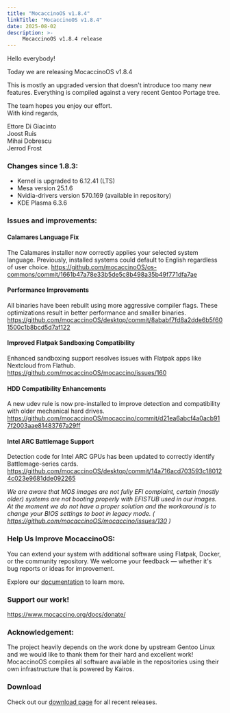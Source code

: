 ```yaml
---
title: "MocaccinoOS v1.8.4"
linkTitle: "MocaccinoOS v1.8.4"
date: 2025-08-02
description: >-
     MocaccinoOS v1.8.4 release
---
```


Hello everybody!

Today we are releasing MocaccinoOS v1.8.4

This is mostly an upgraded version that doesn't introduce too many new features. Everything is compiled against a very recent Gentoo Portage tree.

The team hopes you enjoy our effort.  
With kind regards,  

Ettore Di Giacinto  
Joost Ruis  
Mihai Dobrescu  
Jerrod Frost  

### Changes since 1.8.3:

- Kernel is upgraded to 6.12.41 (LTS)
- Mesa version 25.1.6
- Nvidia-drivers version 570.169 (available in repository)
- KDE Plasma 6.3.6

### Issues and improvements:

#### Calamares Language Fix
The Calamares installer now correctly applies your selected system language. Previously, installed systems could default to English regardless of user choice. https://github.com/mocaccinoOS/os-commons/commit/1661b47a78e33b5de5c8b498a35b49f771dfa7ae

#### Performance Improvements
All binaries have been rebuilt using more aggressive compiler flags. These optimizations result in better performance and smaller binaries. https://github.com/mocaccinoOS/desktop/commit/8ababf7fd8a2dde6b5f601500c1b8bcd5d7af122

#### Improved Flatpak Sandboxing Compatibility
 Enhanced sandboxing support resolves issues with Flatpak apps like Nextcloud from Flathub. https://github.com/mocaccinoOS/mocaccino/issues/160

#### HDD Compatibility Enhancements
A new udev rule is now pre-installed to improve detection and compatibility with older mechanical hard drives. https://github.com/mocaccinoOS/mocaccino/commit/d21ea6abcf4a0acb917f2003aae81483767a29ff

#### Intel ARC Battlemage Support
Detection code for Intel ARC GPUs has been updated to correctly identify Battlemage-series cards. https://github.com/mocaccinoOS/desktop/commit/14a716acd703593c180124c023e9681dde092265

_We are aware that MOS images are not fully EFI complaint, certain (mostly older) systems are not booting properly with EFISTUB used in our images. At the moment we do not have a proper solution and the workaround is to change your BIOS settings to boot in legacy mode. ( https://github.com/mocaccinoOS/mocaccino/issues/130 )_

### Help Us Improve MocaccinoOS:

You can extend your system with additional software using Flatpak, Docker, or the community repository.
We welcome your feedback — whether it's bug reports or ideas for improvement.

Explore our [documentation](https://www.mocaccino.org/docs/) to learn more.

### Support our work!

https://www.mocaccino.org/docs/donate/

### Acknowledgement:
The project heavily depends on the work done by upstream Gentoo Linux and we would like to thank them for their hard and excellent work! MocaccinoOS compiles all software available in the repositories using their own infrastructure that is powered by Kairos.

### Download

Check out our [download page](https://github.com/mocaccinoOS/mocaccino/releases) for all recent releases.

